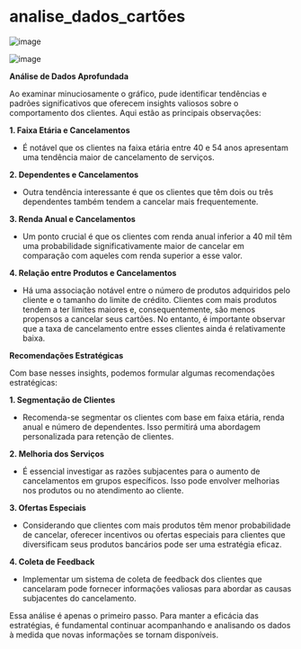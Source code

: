 # analise_dados_cartões

![image](https://github.com/Josue185/analise_dados_cartoes/assets/92592495/4144c30c-e2c4-4abe-b936-e906086c4a99)

![image](https://github.com/Josue185/analise_dados_cartoes/assets/92592495/29c3a25d-3dc0-4b8c-8a8d-5854f0e4b869)



**Análise de Dados Aprofundada**

Ao examinar minuciosamente o gráfico, pude identificar tendências e padrões significativos que oferecem insights valiosos sobre o comportamento dos clientes. Aqui estão as principais observações:

**1. Faixa Etária e Cancelamentos**
   - É notável que os clientes na faixa etária entre 40 e 54 anos apresentam uma tendência maior de cancelamento de serviços.
   
**2. Dependentes e Cancelamentos**
   - Outra tendência interessante é que os clientes que têm dois ou três dependentes também tendem a cancelar mais frequentemente.
   
**3. Renda Anual e Cancelamentos**
   - Um ponto crucial é que os clientes com renda anual inferior a 40 mil têm uma probabilidade significativamente maior de cancelar em comparação com aqueles com renda superior a esse valor.

**4. Relação entre Produtos e Cancelamentos**
   - Há uma associação notável entre o número de produtos adquiridos pelo cliente e o tamanho do limite de crédito. Clientes com mais produtos tendem a ter limites maiores e, consequentemente, são menos propensos a cancelar seus cartões. No entanto, é importante observar que a taxa de cancelamento entre esses clientes ainda é relativamente baixa.

**Recomendações Estratégicas**
   
Com base nesses insights, podemos formular algumas recomendações estratégicas:

**1. Segmentação de Clientes**
   - Recomenda-se segmentar os clientes com base em faixa etária, renda anual e número de dependentes. Isso permitirá uma abordagem personalizada para retenção de clientes.

**2. Melhoria dos Serviços**
   - É essencial investigar as razões subjacentes para o aumento de cancelamentos em grupos específicos. Isso pode envolver melhorias nos produtos ou no atendimento ao cliente.

**3. Ofertas Especiais**
   - Considerando que clientes com mais produtos têm menor probabilidade de cancelar, oferecer incentivos ou ofertas especiais para clientes que diversificam seus produtos bancários pode ser uma estratégia eficaz.

**4. Coleta de Feedback**
   - Implementar um sistema de coleta de feedback dos clientes que cancelaram pode fornecer informações valiosas para abordar as causas subjacentes do cancelamento.

Essa análise é apenas o primeiro passo. Para manter a eficácia das estratégias, é fundamental continuar acompanhando e analisando os dados à medida que novas informações se tornam disponíveis.
